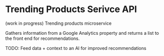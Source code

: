 # Trending Products Serivce API

(work in progress) Trending products microservice

Gathers information from a Google Analytics property and returns a list to the front end for recommendations. 



TODO: 
Feed data + context to an AI for improved recommendations
